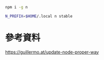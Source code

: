 ```sh
npm i -g n
```

```sh
N_PREFIX=$HOME/.local n stable
```

# 參考資料

https://guillermo.at/update-node-proper-way